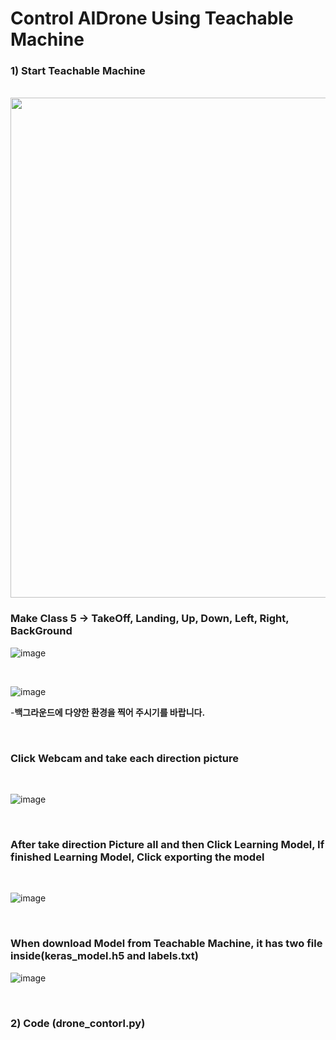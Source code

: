 
# Control AIDrone Using Teachable Machine

### 1) Start Teachable Machine

<br/>

<img src="https://github.com/user-attachments/assets/766422b4-08dc-457e-94e9-928b495263ae" width="800">

<br/>

###  Make Class 5  -> TakeOff, Landing, Up, Down, Left, Right, BackGround

![image](https://user-images.githubusercontent.com/122161666/227949247-011c49d0-adc2-4404-80d6-54166aa11d8a.png)

<br/>

![image](https://github.com/user-attachments/assets/30981099-0b05-4b15-9b09-4f39283ac3f7)

-**백그라운드에 다양한 환경을 찍어 주시기를 바랍니다.**

<br/>

### Click Webcam and  take each direction picture 

<br/>

![image](https://user-images.githubusercontent.com/122161666/227951687-8ba27cc2-316e-4195-a122-307612070b67.png)

<br/>

### After take direction Picture all and then Click Learning Model, If finished Learning Model, Click exporting the model 

<br/>

![image](https://user-images.githubusercontent.com/122161666/227953634-227318ce-7fee-40fe-a35e-26b4e10d64fd.png)

<br/>

### When download Model from Teachable Machine, it has two file inside(keras_model.h5 and labels.txt)

![image](https://user-images.githubusercontent.com/122161666/227954798-0ae30563-d60e-4185-822b-485fd7caf546.png)

<br/>

### 2)  Code (drone_contorl.py)

  

